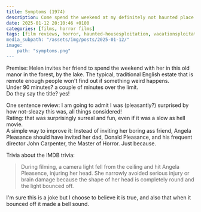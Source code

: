 ```yaml
---
title: Symptoms (1974)
description: Come spend the weekend at my definitely not haunted place!
date: 2025-01-12 20:10:46 +0100
categories: [films, horror films]
tags: [film reviews, horror, haunted-housesploitation, vacationsploitation, the writer's barely-disguised fetish, they say the title]
media_subpath: "/assets/img/posts/2025-01-12/"
image:
    path: "symptoms.png"
---
```

<span class="reviewsection">Premise:</span> Helen invites her friend to spend the weekend with her in this old manor in the forest, by the lake. The typical, traditional English estate that is remote enough people won't find out if something weird happens.<br/>
<span class="reviewsection">Under 90 minutes?</span> a couple of minutes over the limit.<br/>
<span class="reviewsection">Do they say the title?</span> yes!

<span class="reviewsection">One sentence review:</span> I am going to admit I was (pleasantly?) surprised by how not-sleazy this was, all things considered!<br/>
<span class="reviewsection">Rating:</span> that was surprisingly surreal and fun, even if it was a slow as hell movie.<br/>
<span class="reviewsection">A simple way to improve it:</span> Instead of inviting her boring ass friend, Angela Pleasance should have invited her dad, Donald Pleasance, and his frequent director John Carpenter, the Master of Horror. Just because.

<span class="reviewsection">Trivia about the IMDB trivia:</span>
> During filming, a camera light fell from the ceiling and hit Angela Pleasence, injuring her head. She narrowly avoided serious injury or brain damage because the shape of her head is completely round and the light bounced off.

I'm sure this is a joke but I choose to believe it is true, and also that when it bounced off it made a bell sound.
